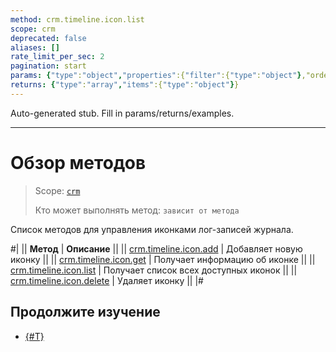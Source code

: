 ```yaml
---
method: crm.timeline.icon.list
scope: crm
deprecated: false
aliases: []
rate_limit_per_sec: 2
pagination: start
params: {"type":"object","properties":{"filter":{"type":"object"},"order":{"type":"object"},"select":{"type":"array","items":{"type":"string"}},"start":{"type":["integer","string"]}}}
returns: {"type":"array","items":{"type":"object"}}
---
```


Auto-generated stub. Fill in params/returns/examples.

---

# Обзор методов

> Scope: [`crm`](../../../../scopes/permissions.md)
>
> Кто может выполнять метод: `зависит от метода`

Список методов для управления иконками лог-записей журнала.

#|
|| **Метод** | **Описание** ||
|| [crm.timeline.icon.add](./crm-timeline-icon-add.md) | Добавляет новую иконку ||
|| [crm.timeline.icon.get](./crm-timeline-icon-get.md) | Получает информацию об иконке ||
|| [crm.timeline.icon.list](./crm-timeline-icon-list.md) | Получает список всех доступных иконок ||
|| [crm.timeline.icon.delete](./crm-timeline-icon-delete.md) | Удаляет иконку ||
|#

## Продолжите изучение

- [{#T}](../index.md)

